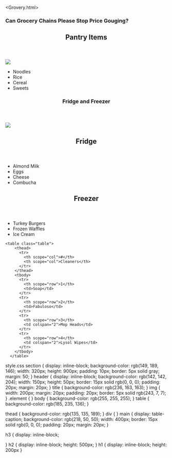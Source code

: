 <Grovery.html>
<html lang="en">
 <head>
    <meta charset="UTF-8">
    <meta name="viewport" content="width=device-width, initial-scale=1.0">
    <title>Grocery List</title>
    <link rel="stylesheet" href="style.css" />
 </head>
    <main>
    <h3>Can Grocery Chains Please Stop Price Gouging?</h3>
    </main>
 <body>
    <section>
        <div class="Pantry"> 
            <header>
                <h2>Pantry Items</h2>
            </header>
            <img src="https://imgs.search.brave.com/3F32Iykn-K7SC4RmrSDyjaJg4mycTWUVZg6SfZ1Z4jE/rs:fit:860:0:0:0/g:ce/aHR0cHM6Ly9tZWRp/YS5nZXR0eWltYWdl/cy5jb20vaWQvMTYw/Njc4NjQyL3Bob3Rv/L3BhbnRyeS1kZXRh/aWwuanBnP3M9NjEy/eDYxMiZ3PTAmaz0y/MCZjPU0tQWEySHc3/bllpMnVMQ0tXQXo1/RGVuWjZ5cHUxWHpX/S19BOVRvczU4NG89">
            <ul>
                <li>Noodles</li>
                <li>Rice</li>
                <li>Cereal</li>
                <li>Sweets</li>
            </ul>
        </div>
    </section>
    <section>
        <header>
            <h3>Fridge and Freezer</h3>
        </header>
        <img src="https://imgs.search.brave.com/D4crcDeXmCy9nCdY3246vasjUHEW3vZ5NGosgYGtI1Y/rs:fit:860:0:0:0/g:ce/aHR0cHM6Ly90My5m/dGNkbi5uZXQvanBn/LzA2LzQ2LzY5LzM2/LzM2MF9GXzY0NjY5/MzY4Nl8xWHoxTlJX/bHBJYXNnSGZ2Qmlt/Q0NGNW9sa3ZPUHYz/RS5qcGc">
        <div class="Fridge and Freezer">
            <header>
                <h1>Fridge</h1>
            </header>
            <ul>
                <li>Almond Milk</li>
                <li>Eggs</li>
                <li>Cheese</li>
                <li>Combucha</li>
            </ul>
            <header>
                <h2>Freezer</h2>
            </header>
            <ul>
                <li>Turkey Burgers</li>
                <li>Frozen Waffles</li>
                <li>Ice Cream</li>
            </ul>
        </div>
    </section>

    <table class="table">
        <thead>
          <tr>
            <th scope="col">#</th>
            <th scope="col">Cleaners</th>
          </tr>
        </thead>
        <tbody>
          <tr>
            <th scope="row">1</th>
            <td>Soap</td>
          </tr>
          <tr>
            <th scope="row">2</th>
            <td>Fabuloso</td>
          </tr>
          <tr>
            <th scope="row">3</th>
            <td colspan="2">Mop Heads</td>
          </tr>
          <tr>
            <th scope="row">4</th>
            <td colspan="2">Lysol Wipes</td>
          </tr>
        </tbody>
      </table>
    
</body>
</html>


style.css
section {
  display: inline-block;
  background-color: rgb(149, 189, 146);
  width: 320px;
  height: 900px;
  padding: 10px;
  border: 5px solid gray;
  margin: 50;
}
header {
  display: inline-block;
  background-color: rgb(142, 142, 204);
  width: 150px;
  height: 50px;
  border: 15px solid rgb(0, 0, 0);
  padding: 20px;
  margin: 20px;
}
title {
  background-color: rgb(236, 163, 163);
}
img {
  width: 200px;
  margin: 20px;
  padding: 20px;
  border: 5px solid rgb(243, 7, 7);
}
.element {
}
body {
  background-color: rgb(255, 255, 255);
}
table {
  background-color: rgb(185, 235, 136);
}

thead {
  background-color: rgb(135, 135, 189);
}
div {
}
main {
    display: table-caption;
    background-color: rgb(218, 50, 50);
    width: 400px;
    border: 15px solid rgb(0, 0, 0);
    padding: 20px;
    margin: 20px;
  }

h3 {
    display: inline-block;

  }
h2 {
    display: inline-block;
    height: 500px;
}
h1 {
    display: inline-block;
    height: 200px
}
